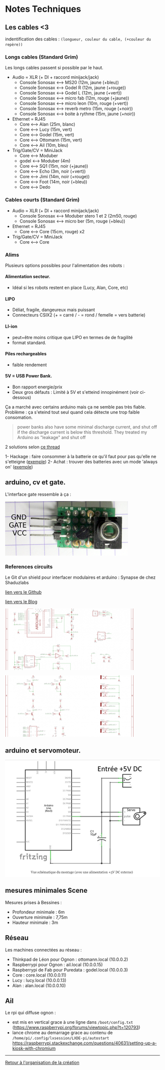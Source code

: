 Notes Techniques
================

## Les cables <3

indentification des cables : `(longueur, couleur du cable, (+couleur du repère))`

### Longs cables (Standard Grim)

Les longs cables passent si possible par le haut.

- Audio = XLR (+ DI + raccord minijack/jack)
    - Console Sonosax  <--> MS20 (12m, jaune (+bleu))
    - Console Sonosax  <--> Godel R (12m, jaune (+rouge))
    - Console Sonosax  <--> Godel L (12m, jaune (+vert))
    - Console Sonosax  <--> micro fab (12m, rouge (+jaune))
    - Console Sonosax  <--> micro leon (10m, rouge (+vert))
    - Console Sonosax  <--> reverb metro (15m, rouge (+noir))
    - Console Sonosax  <--> boite à rythme (15m, jaune (+noir))
- Ethernet = RJ45
    - Core <--> Alan (25m, blanc)
    - Core <--> Lucy (15m, vert)
    - Core <--> Godel (15m, vert)
    - Core <--> Ottomann (15m, vert)
    - Core <--> Ail (10m, bleu)
- Trig/Gate/CV = MiniJack
    - Core <--> Moduber
    - godel <--> Moduber (4m)
    - Core <--> SQ1 (15m, noir (+jaune))    
    - Core <--> Echo (3m, noir (+vert))
    - Core <--> Jimi (14m, noir (+rouge))
    - Core <--> Foot (14m, noir (+bleu))
    - Core <--> Dedo 

### Cables courts (Standard Grim)


- Audio = XLR (+ DI + raccord minijack/jack)
    - Console Sonosax <--> Moduber stero 1 et 2 (2m50, rouge)
    - Console Sonosax  <--> micro ber (5m, rouge (+bleu))
- Ethernet = RJ45
    - Core <--> Core (15cm, rouge) x2
- Trig/Gate/CV = MiniJack
    - Core <--> Core

### Alims

Plusieurs options possibles pour l'alimentation des robots :

####  Alimentation secteur. 

- Idéal si les robots restent en place (Lucy, Alan, Core, etc)
    
####  LIPO 

- Déliat, fragile, dangeureux mais puissant
- Connecteurs CSIX2 (+ = carré / - = rond / femelle = vers batterie)
         
####  LI-ion

- peut=être moins critique que LIPO en termes de de fragilité
- format standard.

#### Piles rechargeables

- faible rendement
    
####  5V = USB Power Bank.

- Bon rapport energie/prix 
- Deux gros défauts : Limité à 5V et s'etteind innopinément (voir ci-dessous)

Ça a marché avec certains arduino mais ça ne semble pas très fiable. Problème : ça s'eteind
tout seul quand cela détecte une trop faible consomation.

> power banks also have some minimal discharge current, and shut off if the discharge current is below this threshold. They treated my Arduino as "leakage" and shut off

2 solutions selon [ce thread](https://forum.arduino.cc/index.php?topic=305175.0) 

1- Hackage : faire consommer à la batterie ce qu'il faut pour pas qu'elle ne s'etteigne ([exemple](https://hackaday.com/2013/11/08/tricking-a-usb-power-supply/))
2- Achat : trouver des batteries avec un mode 'always on' ([exemple](https://www.amazon.com/gp/product/B00ME3ZH7C/ref=oh_aui_detailpage_o09_s00?ie=UTF8&psc=1))


## arduino, cv et gate.

L'interface gate ressemble à ça :

![interface-gate](/ressources/divers/interface-gate.png)


### References circuits

Le Git d'un shield pour interfacer modulaires et arduino : Synapse de chez Shaduzlabs

[lien vers le Github](https://github.com/shaduzlabs/synapse)

[lien vers le Blog](http://www.shaduzlabs.com/blog/21/synapse-a-diyfriendly-cv-io-shield-for-arduino.html)

![shéma synapse 1](/ressources/divers/synapse_4.png)

![shéma synapse 2](/ressources/divers/synapse_5.png)

## arduino et servomoteur.

![shéma arduino/servo](/ressources/divers/cablage_servo_arduino.png)

## mesures minimales Scene

Mesures prises à Bessines :
- Profondeur minimale : 6m
- Ouverture minimale : 7,75m
- Hauteur minimale : 3m 

## Réseau

Les machines connectées au réseau :
- Thinkpad de Léon pour Ognon : ottomann.local (10.0.0.2)
- Raspberrypi pour Ognon : ail.local (10.0.0.15)
- Raspberrypi de Fab pour Puredata : godel.local (10.0.0.3)
- Core : core.local (10.0.0.11)
- Lucy : lucy.local (10.0.0.13)
- Alan : alan.local (10.0.0.10)

## Ail

Le rpi qui diffuse ognon :
- est mis en vertical grace à une ligne dans `/boot/config.txt` (https://www.raspberrypi.org/forums/viewtopic.php?t=120793)
- lance chrome au demarrage grace au contenu de `/home/pi/.config/lxsession/LXDE-pi/autostart` https://raspberrypi.stackexchange.com/questions/40631/setting-up-a-kiosk-with-chromium
 


----


[Retour à l'organisation de la création](.)
